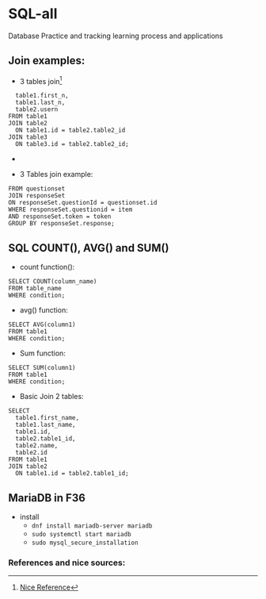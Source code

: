 # SQL-all
Database Practice and tracking learning process and applications

## Join examples:

- 3 tables join[^1]

```SELECT
  table1.first_n,
  table1.last_n,
  table2.usern
FROM table1
JOIN table2
  ON table1.id = table2.table2_id
JOIN table3
  ON table3.id = table2.table2_id;
  ```
- 


- 3 Tables join example:

```SELECT questionset.id, questionset.questionset_question, responseSet.response, count(responseSet.response),  responseSet.token
FROM questionset
JOIN responseSet
ON responseSet.questionId = questionset.id
WHERE responseSet.questionid = item
AND responseSet.token = token
GROUP BY responseSet.response;
```

## SQL COUNT(), AVG() and SUM()

- count function():

```
SELECT COUNT(column_name)
FROM table_name
WHERE condition;
```

- avg() function:
```
SELECT AVG(column1)
FROM table1
WHERE condition;
```

- Sum function:
```
SELECT SUM(column1)
FROM table1
WHERE condition;
```


- Basic Join 2 tables:
```
SELECT
  table1.first_name,
  table1.last_name,
  table1.id,
  table2.table1_id,
  table2.name,
  table2.id
FROM table1
JOIN table2
  ON table1.id = table2.table1_id;
 ```


## MariaDB in F36

- install
  - `dnf install mariadb-server mariadb`
  - `sudo systemctl start mariadb`
  - `sudo mysql_secure_installation`



### References and nice sources:
[^1]: [Nice Reference](https://learnsql.com/blog/how-to-join-3-tables-or-more-in-sql)